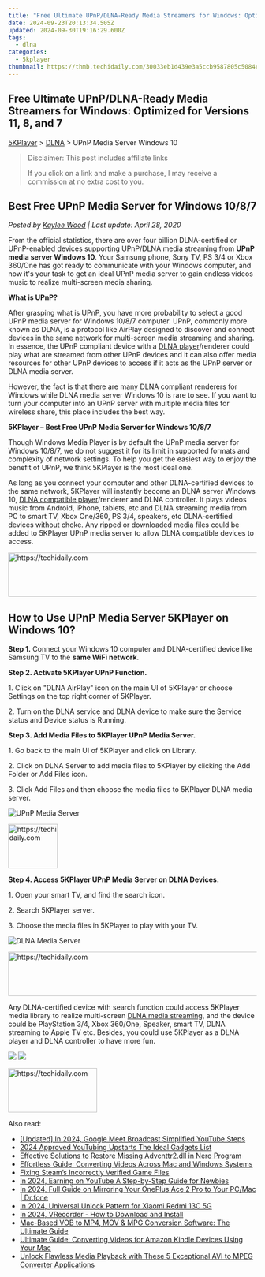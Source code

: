 ```yaml
---
title: "Free Ultimate UPnP/DLNA-Ready Media Streamers for Windows: Optimized for Versions 11, 8, and 7"
date: 2024-09-23T20:13:34.505Z
updated: 2024-09-30T19:16:29.600Z
tags:
  - dlna
categories:
  - 5kplayer
thumbnail: https://thmb.techidaily.com/30033eb1d439e3a5ccb9587805c5084ce6ce6344b14d88b85b8e477a0430e0fc.jpg
---
```


## Free Ultimate UPnP/DLNA-Ready Media Streamers for Windows: Optimized for Versions 11, 8, and 7

[5KPlayer](https://tools.techidaily.com/5kplayer/products/) \> [DLNA](https://tools.techidaily.com/5kplayer/dlna/) \> UPnP Media Server Windows 10

>  Disclaimer: This post includes affiliate links
>
>  If you click on a link and make a purchase, I may receive a commission at no extra cost to you.
>

## Best Free UPnP Media Server for Windows 10/8/7

 _Posted by [Kaylee Wood](https://www.quora.com/profile/Amanda-Hu-21) | Last update: April 28, 2020_

From the official statistics, there are over four billion DLNA-certified or UPnP-enabled devices supporting UPnP/DLNA media streaming from **UPnP media server Windows 10**. Your Samsung phone, Sony TV, PS 3/4 or Xbox 360/One has got ready to communicate with your Windows computer, and now it's your task to get an ideal UPnP media server to gain endless videos music to realize multi-screen media sharing.

**What is UPnP?**

After grasping what is UPnP, you have more probability to select a good UPnP media server for Windows 10/8/7 computer. UPnP, commonly more known as DLNA, is a protocol like AirPlay designed to discover and connect devices in the same network for multi-screen media streaming and sharing. In essence, the UPnP compliant device with a [DLNA player](https://tools.techidaily.com/5kplayer/dlna/)/renderer could play what are streamed from other UPnP devices and it can also offer media resources for other UPnP devices to access if it acts as the UPnP server or DLNA media server.

However, the fact is that there are many DLNA compliant renderers for Windows while DLNA media server Windows 10 is rare to see. If you want to turn your computer into an UPnP server with multiple media files for wireless share, this place includes the best way.

**5KPlayer – Best Free UPnP Media Server for Windows 10/8/7**

Though Windows Media Player is by default the UPnP media server for Windows 10/8/7, we do not suggest it for its limit in supported formats and complexity of network settings. To help you get the easiest way to enjoy the benefit of UPnP, we think 5KPlayer is the most ideal one. 

As long as you connect your computer and other DLNA-certified devices to the same network, 5KPlayer will instantly become an DLNA server Windows 10, [DLNA compatible player](https://tools.techidaily.com/5kplayer/dlna/)/renderer and DLNA controller. It plays videos music from Android, iPhone, tablets, etc and DLNA streaming media from PC to smart TV, Xbox One/360, PS 3/4, speakers, etc DLNA-certified devices without choke. Any ripped or downloaded media files could be added to 5KPlayer UPnP media server to allow DLNA compatible devices to access.

<!-- affiliate ads begin -->
<a href="https://appsumo.8odi.net/c/5597632/2100537/7443" target="_top" id="2100537">
  <img src="//a.impactradius-go.com/display-ad/7443-2100537" border="0" alt="https://techidaily.com" width="728" height="90"/>
</a>
<img height="0" width="0" src="https://appsumo.8odi.net/i/5597632/2100537/7443" style="position:absolute;visibility:hidden;" border="0" />
<!-- affiliate ads end -->

## How to Use UPnP Media Server 5KPlayer on Windows 10?

**Step 1\.** Connect your Windows 10 computer and DLNA-certified device like Samsung TV to the **same WiFi network**.

**Step 2\. Activate 5KPlayer UPnP Function.**

1\. Click on "DLNA AirPlay" icon on the main UI of 5KPlayer or choose Settings on the top right corner of 5KPlayer.  

2\. Turn on the DLNA service and DLNA device to make sure the Service status and Device status is Running.

**Step 3\. Add Media Files to 5KPlayer UPnP Media Server.**

1\. Go back to the main UI of 5KPlayer and click on Library.

2\. Click on DLNA Server to add media files to 5KPlayer by clicking the Add Folder or Add Files icon.

3\. Click Add Files and then choose the media files to 5KPlayer DLNA media server.

![UPnP Media Server](https://www.5kplayer.com/dlna/img/upnp-server.jpg) 

<!-- affiliate ads begin -->
<a href="https://bluettius.sjv.io/c/5597632/2148619/17108" target="_top" id="2148619">
  <img src="//a.impactradius-go.com/display-ad/17108-2148619" border="0" alt="https://techidaily.com" width="100" height="90"/>
</a>
<img height="0" width="0" src="https://bluettius.sjv.io/i/5597632/2148619/17108" style="position:absolute;visibility:hidden;" border="0" />
<!-- affiliate ads end -->

**Step 4\. Access 5KPlayer UPnP Media Server on DLNA Devices.**

1\. Open your smart TV, and find the search icon.

2\. Search 5KPlayer server.

3\. Choose the media files in 5KPlayer to play with your TV.

![DLNA Media Server](https://www.5kplayer.com/dlna/img/upnp-media-server.jpg) 

<!-- affiliate ads begin -->
<a href="https://appsumo.8odi.net/c/5597632/2130869/7443" target="_top" id="2130869">
  <img src="//a.impactradius-go.com/display-ad/7443-2130869" border="0" alt="https://techidaily.com" width="600" height="90"/>
</a>
<img height="0" width="0" src="https://appsumo.8odi.net/i/5597632/2130869/7443" style="position:absolute;visibility:hidden;" border="0" />
<!-- affiliate ads end -->

Any DLNA-certified device with search function could access 5KPlayer media library to realize multi-screen [DLNA media streaming](https://tools.techidaily.com/5kplayer/dlna/), and the device could be PlayStation 3/4, Xbox 360/One, Speaker, smart TV, DLNA streaming to Apple TV etc. Besides, you could use 5KPlayer as a DLNA player and DLNA controller to have more fun.

[![](https://www.5kplayer.com/dlna/../button/freedownwhitewin.png)](https://tools.techidaily.com/5kplayer/products/) [![](https://www.5kplayer.com/dlna/../button/freedownbackmac.png)](https://tools.techidaily.com/5kplayer/products/)

<!-- affiliate ads begin -->
<a href="https://25home.pxf.io/c/5597632/2148639/16836" target="_top" id="2148639">
  <img src="//a.impactradius-go.com/display-ad/16836-2148639" border="0" alt="https://techidaily.com" width="180" height="90"/>
</a>
<img height="0" width="0" src="https://25home.pxf.io/i/5597632/2148639/16836" style="position:absolute;visibility:hidden;" border="0" />
<!-- affiliate ads end -->

<ins class="adsbygoogle"
     style="display:block"
     data-ad-format="autorelaxed"
     data-ad-client="ca-pub-7571918770474297"
     data-ad-slot="1223367746"></ins>

<ins class="adsbygoogle"
     style="display:block"
     data-ad-client="ca-pub-7571918770474297"
     data-ad-slot="8358498916"
     data-ad-format="auto"
     data-full-width-responsive="true"></ins>

<span class="atpl-alsoreadstyle">Also read:</span>
<div><ul>
<li><a href="https://youtube-tips.techidaily.com/ed-in-2024-google-meet-broadcast-simplified-youtube-steps/"><u>[Updated] In 2024, Google Meet Broadcast Simplified YouTube Steps</u></a></li>
<li><a href="https://facebook-video-share.techidaily.com/2024-approved-youtubing-upstarts-the-ideal-gadgets-list/"><u>2024 Approved YouTubing Upstarts The Ideal Gadgets List</u></a></li>
<li><a href="https://technical-tips.techidaily.com/effective-solutions-to-restore-missing-advcnttr2dll-in-nero-program/"><u>Effective Solutions to Restore Missing Advcnttr2.dll in Nero Program</u></a></li>
<li><a href="https://media-tips.techidaily.com/effortless-guide-converting-videos-across-mac-and-windows-systems/"><u>Effortless Guide: Converting Videos Across Mac and Windows Systems</u></a></li>
<li><a href="https://games-able.techidaily.com/fixing-steams-incorrectly-verified-game-files/"><u>Fixing Steam’s Incorrectly Verified Game Files</u></a></li>
<li><a href="https://youtube-clips.techidaily.com/in-2024-earning-on-youtube-a-step-by-step-guide-for-newbies/"><u>In 2024, Earning on YouTube A Step-by-Step Guide for Newbies</u></a></li>
<li><a href="https://screen-mirror.techidaily.com/in-2024-full-guide-on-mirroring-your-oneplus-ace-2-pro-to-your-pcmac-drfone-by-drfone-android/"><u>In 2024, Full Guide on Mirroring Your OnePlus Ace 2 Pro to Your PC/Mac | Dr.fone</u></a></li>
<li><a href="https://unlock-android.techidaily.com/in-2024-universal-unlock-pattern-for-xiaomi-redmi-13c-5g-by-drfone-android/"><u>In 2024, Universal Unlock Pattern for Xiaomi Redmi 13C 5G</u></a></li>
<li><a href="https://screen-mirroring-recording.techidaily.com/in-2024-vrecorder-how-to-download-and-install/"><u>In 2024, VRecorder - How to Download and Install</u></a></li>
<li><a href="https://media-tips.techidaily.com/mac-based-vob-to-mp4-mov-and-mpg-conversion-software-the-ultimate-guide/"><u>Mac-Based VOB to MP4, MOV & MPG Conversion Software: The Ultimate Guide</u></a></li>
<li><a href="https://media-tips.techidaily.com/ultimate-guide-converting-videos-for-amazon-kindle-devices-using-your-mac/"><u>Ultimate Guide: Converting Videos for Amazon Kindle Devices Using Your Mac</u></a></li>
<li><a href="https://media-tips.techidaily.com/1723620225921-unlock-flawless-media-playback-with-these-5-exceptional-avi-to-mpeg-converter-applications/"><u>Unlock Flawless Media Playback with These 5 Exceptional AVI to MPEG Converter Applications</u></a></li>
</ul></div>

